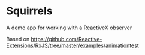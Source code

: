 # Squirrels

A demo app for working with a ReactiveX observer

Based on https://github.com/Reactive-Extensions/RxJS/tree/master/examples/animationtest
